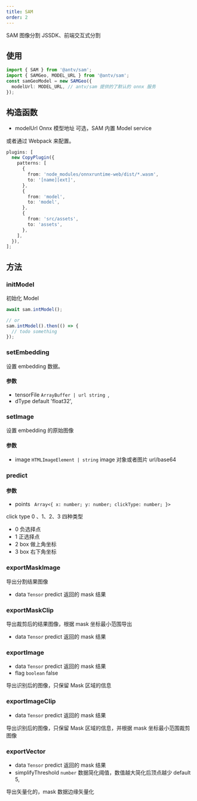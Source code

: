 ```yaml
---
title: SAM
order: 2
---
```


SAM 图像分割 JSSDK、前端交互式分割

## 使用

```ts pure
import { SAM } from '@antv/sam';
import { SAMGeo, MODEL_URL } from '@antv/sam';
const samGeoModel = new SAMGeo({
  modelUrl: MODEL_URL, // antv/sam 提供的了默认的 onnx 服务
});
```

## 构造函数

- modelUrl Onnx 模型地址 可选，SAM 内置 Model service

或者通过 Webpack 来配置。

```ts
plugins: [
  new CopyPlugin({
    patterns: [
      {
        from: 'node_modules/onnxruntime-web/dist/*.wasm',
        to: '[name][ext]',
      },
      {
        from: 'model',
        to: 'model',
      },
      {
        from: 'src/assets',
        to: 'assets',
      },
    ],
  }),
];
```

## 方法

### initModel

初始化 Model

```ts
await sam.intModel();

// or
sam.intModel().then(() => {
  // todo something
});
```

### setEmbedding

设置 embedding 数据。

#### 参数

- tensorFile `ArrayBuffer | url string `,
- dType default 'float32',

### setImage

设置 embedding 的原始图像

#### 参数

- image `HTMLImageElement | string` image 对象或者图片 url/base64

### predict

#### 参数

- points ` Array<{
  x: number;
  y: number;
  clickType: number;
}>`

click type 0 、1、2、3 四种类型

- 0 负选择点
- 1 正选择点
- 2 box 做上角坐标
- 3 box 右下角坐标

### exportMaskImage

导出分割结果图像

- data `Tensor` predict 返回的 mask 结果

### exportMaskClip

导出裁剪后的结果图像，根据 mask 坐标最小范围导出

- data `Tensor` predict 返回的 mask 结果

### exportImage

- data `Tensor` predict 返回的 mask 结果
- flag `boolean` false

导出识别后的图像，只保留 Mask 区域的信息

### exportImageClip

- data `Tensor` predict 返回的 mask 结果

导出识别后的图像，只保留 Mask 区域的信息，并根据 mask 坐标最小范围裁剪图像

### exportVector

- data `Tensor` predict 返回的 mask 结果
- simplifyThreshold `number` 数据简化阈值，数值越大简化后顶点越少 default 5,

导出矢量化的，mask 数据边缘矢量化
